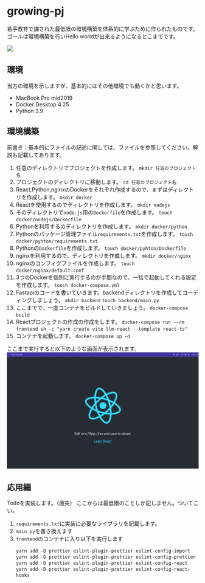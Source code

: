 # growing-pj

若手教育で課された最低限の環境構築を体系的に学ぶために作られたものです。
ゴールは環境構築を行いHello worldが出来るようになるとこまでです。

![](./環境.drawio)

## 環境

当方の環境を示しますが、基本的にはその他環境でも動くかと思います。

* MacBook Pro mid2019
* Docker Desktop 4.25
* Python 3.9

## 環境構築

前書き：基本的にファイルの記述に関しては、ファイルを参照してください。解説も記載してあります。

1. 任意のディレクトリでプロジェクトを作成します。
    `mkdir 任意のプロジェクト名`
2. プロジェクトのディレクトリに移動します。
    `cd 任意のプロジェクト名`
3. React,Python,nginxのDockerをそれぞれ作成するので、まずはディレクトリを作成します。
    `mkdir docker`
4. Reactを使用するのでディレクトリを作成します。
    `mkdir nodejs`
5. そのディレクトリで`node.js`用の`Dockerfile`を作成します。
    `touch docker/nodejs/Dockerfile`
6. Pythonを利用するのディレクトリを作成します。
    `mkdir docker/python`
7. Pythonのパッケージ管理ファイル`requirements.txt`を作成します。
    `touch docker/pyhton/requirements.txt`
8. Pythonの`Dockerfile`を作成します。
    `touch docker/pyhton/Dockerfile`
9. nginxを利用するので、ディレクトリを作成します。
    `mkdir docker/nginx`
10. nginxのコンフィグファイルを作成します。
    `touch docker/nginx/default.conf`
11. 3つのDockerを個別に実行するのが手間なので、一括で起動してくれる設定を作成します。
    `touch docker-compose.yml`
12. Fastapiのコードを書いていきます。backendディレクトリを作成してコーディングしましょう。
    `mkdir backend`
    `touch backend/main.py`
13. ここまでで、一度コンテナをビルドしていきましょう。
    `docker-compose build`
14. Reactプロジェクトの作成の作成をします。
    `docker-compose run --rm frontend sh -c "yarn create vite llm-react --template react-ts"`
15. コンテナを起動します。
    `docker-compose up -d`

ここまで実行すると以下のような画面が表示されます。
![](./images/image1.png)

## 応用編

Todoを実装します。（唐突）
ここからは最低限のことしか記しません。ついてこい。

1. `requirements.txt`に実装に必要なライブラリを記載します。
2. `main.py`を書き換えます
3. `frontend`のコンテナに入り以下を実行します
    ```
    yarn add -D prettier eslint-plugin-prettier eslint-config-import
    yarn add -D prettier eslint-plugin-prettier eslint-config-prettier
    yarn add -D prettier eslint-plugin-prettier eslint-config-react
    yarn add -D prettier eslint-plugin-prettier eslint-config-react-hooks
    ```